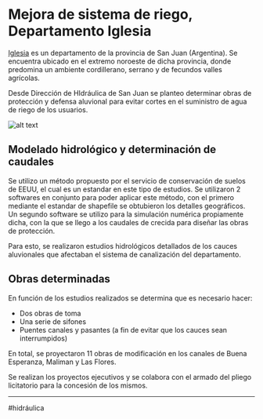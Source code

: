 # Mejora de sistema de riego, Departamento Iglesia

[Iglesia](https://es.wikipedia.org/wiki/Departamento_Iglesia) es un departamento de la provincia de San Juan (Argentina). Se encuentra ubicado en el extremo noroeste de dicha provincia, donde predomina un ambiente cordillerano, serrano y de fecundos valles agrícolas.

Desde Dirección de HIdráulica de San Juan se planteo determinar obras de protección y defensa aluvional para evitar cortes en el suministro de agua de riego de los usuarios. 

![alt text](Modelado_Hidrológico.png)


## Modelado hidrológico y determinación de caudales
Se utilizo un método propuesto por el servicio de conservación de suelos de EEUU, el cual es un estandar en este tipo de estudios.
Se utilizaron 2 softwares en conjunto para poder aplicar este método, con el primero mediante el estandar de shapefile se obtubieron los detalles geográficos. Un segundo software se utilizo para la simulación numérica propiamente dicha, con la que se llego a los caudales de crecida para diseñar las obras de protección.

Para esto, se realizaron estudios hidrológicos detallados de los cauces aluvionales que afectaban el sistema de canalización del departamento. 

## Obras determinadas

En función de los estudios realizados se determina que es necesario hacer:
* Dos obras de toma
* Una serie de sifones
* Puentes canales y pasantes (a fin de evitar que los cauces sean interrumpidos)

En total, se proyectaron 11 obras de modificación en los canales de Buena Esperanza, Maliman y Las Flores. 

Se realizan los proyectos ejecutivos y se colabora con el armado del pliego licitatorio para la concesión de los mismos.

---
#hidráulica 